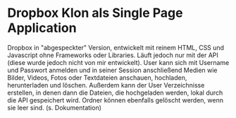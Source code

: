 # Dropbox Klon als Single Page Application
Dropbox in "abgespeckter" Version, entwickelt mit reinem HTML, CSS und Javascript ohne Frameworks oder Libraries. Läuft jedoch nur mit der API (diese wurde jedoch nicht von mir entwickelt).
User kann sich mit Username und Passwort anmelden und in seiner Session anschließend Medien wie Bilder, Videos, Fotos oder Textdateien anschauen, hochladen, herunterladen und löschen.
Außerdem kann der User Verzeichnisse erstellen, in denen dann die Dateien, die hochgeladen werden, lokal durch die API gespeichert wird. Ordner können ebenfalls gelöscht werden, wenn sie leer sind. (s. Dokumentation)
